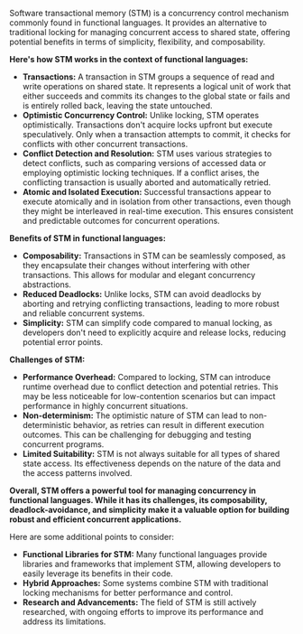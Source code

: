 Software transactional memory (STM) is a concurrency control mechanism commonly found in functional languages. It provides an alternative to traditional locking for managing concurrent access to shared state, offering potential benefits in terms of simplicity, flexibility, and composability.

**Here's how STM works in the context of functional languages:**

- **Transactions:** A transaction in STM groups a sequence of read and write operations on shared state. It represents a logical unit of work that either succeeds and commits its changes to the global state or fails and is entirely rolled back, leaving the state untouched.
- **Optimistic Concurrency Control:** Unlike locking, STM operates optimistically. Transactions don't acquire locks upfront but execute speculatively. Only when a transaction attempts to commit, it checks for conflicts with other concurrent transactions.
- **Conflict Detection and Resolution:** STM uses various strategies to detect conflicts, such as comparing versions of accessed data or employing optimistic locking techniques. If a conflict arises, the conflicting transaction is usually aborted and automatically retried.
- **Atomic and Isolated Execution:** Successful transactions appear to execute atomically and in isolation from other transactions, even though they might be interleaved in real-time execution. This ensures consistent and predictable outcomes for concurrent operations.

**Benefits of STM in functional languages:**

- **Composability:** Transactions in STM can be seamlessly composed, as they encapsulate their changes without interfering with other transactions. This allows for modular and elegant concurrency abstractions.
- **Reduced Deadlocks:** Unlike locks, STM can avoid deadlocks by aborting and retrying conflicting transactions, leading to more robust and reliable concurrent systems.
- **Simplicity:** STM can simplify code compared to manual locking, as developers don't need to explicitly acquire and release locks, reducing potential error points.

**Challenges of STM:**

- **Performance Overhead:** Compared to locking, STM can introduce runtime overhead due to conflict detection and potential retries. This may be less noticeable for low-contention scenarios but can impact performance in highly concurrent situations.
- **Non-determinism:** The optimistic nature of STM can lead to non-deterministic behavior, as retries can result in different execution outcomes. This can be challenging for debugging and testing concurrent programs.
- **Limited Suitability:** STM is not always suitable for all types of shared state access. Its effectiveness depends on the nature of the data and the access patterns involved.

**Overall, STM offers a powerful tool for managing concurrency in functional languages. While it has its challenges, its composability, deadlock-avoidance, and simplicity make it a valuable option for building robust and efficient concurrent applications.**

Here are some additional points to consider:

- **Functional Libraries for STM:** Many functional languages provide libraries and frameworks that implement STM, allowing developers to easily leverage its benefits in their code.
- **Hybrid Approaches:** Some systems combine STM with traditional locking mechanisms for better performance and control.
- **Research and Advancements:** The field of STM is still actively researched, with ongoing efforts to improve its performance and address its limitations.

